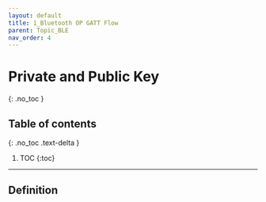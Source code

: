 ```yaml
---
layout: default
title: 1_Bluetooth OP GATT Flow
parent: Topic_BLE
nav_order: 4
---
```


# Private and Public Key
{: .no_toc }

## Table of contents
{: .no_toc .text-delta }

1. TOC
{:toc}

---

## Definition
